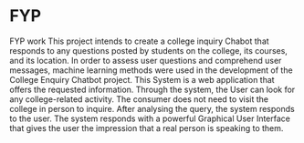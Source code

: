 # FYP
FYP work
This project intends to create a college inquiry Chabot that responds to any questions posted by students on the college, its courses, and its location. In order to assess user questions and comprehend user messages, machine learning methods were used in the development of the College Enquiry Chatbot project. This System is a web application that offers the requested information. Through the system, the User can look for any college-related activity. The consumer does not need to visit the college in person to inquire. After analysing the query, the system responds to the user. The system responds with a powerful Graphical User Interface that gives the user the impression that a real person is speaking to them.

